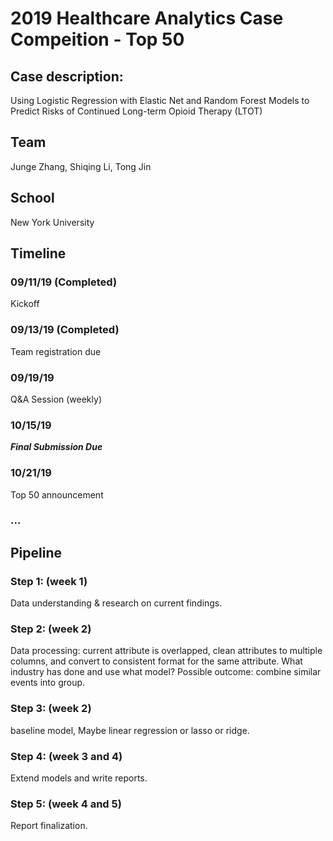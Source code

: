 # 2019 Healthcare Analytics Case Compeition - Top 50 
## Case description:
Using Logistic Regression with Elastic Net and Random Forest Models to Predict Risks of Continued Long-term Opioid Therapy (LTOT)


## Team
Junge Zhang,
Shiqing Li,
Tong Jin

## School
New York University

## Timeline

### 09/11/19 (Completed)
Kickoff

### 09/13/19 (Completed)
Team registration due

### 09/19/19
Q&A Session (weekly)

### 10/15/19
***Final Submission Due***

### 10/21/19
Top 50 announcement

### ...

## Pipeline

### Step 1: (week 1)
Data understanding & research on current findings.

### Step 2: (week 2)
Data processing: current attribute is overlapped, clean attributes to multiple columns, and convert to consistent format for the same attribute.
What industry has done and use what model?
Possible outcome: combine similar events into group. 

### Step 3: (week 2)
baseline model, Maybe linear regression or lasso or ridge. 

### Step 4: (week 3 and 4) 
Extend models and write reports.

### Step 5: (week 4 and 5)
Report finalization.
